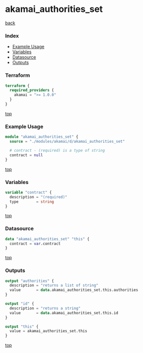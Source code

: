 # akamai_authorities_set

[back](../akamai.md)

### Index

- [Example Usage](#example-usage)
- [Variables](#variables)
- [Datasource](#datasource)
- [Outputs](#outputs)

### Terraform

```terraform
terraform {
  required_providers {
    akamai = ">= 1.0.0"
  }
}
```

[top](#index)

### Example Usage

```terraform
module "akamai_authorities_set" {
  source = "./modules/akamai/d/akamai_authorities_set"

  # contract - (required) is a type of string
  contract = null
}
```

[top](#index)

### Variables

```terraform
variable "contract" {
  description = "(required)"
  type        = string
}
```

[top](#index)

### Datasource

```terraform
data "akamai_authorities_set" "this" {
  contract = var.contract
}
```

[top](#index)

### Outputs

```terraform
output "authorities" {
  description = "returns a list of string"
  value       = data.akamai_authorities_set.this.authorities
}

output "id" {
  description = "returns a string"
  value       = data.akamai_authorities_set.this.id
}

output "this" {
  value = akamai_authorities_set.this
}
```

[top](#index)